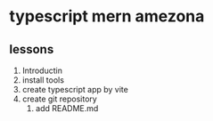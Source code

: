 # typescript mern amezona
## lessons
1. Introductin
2. install tools
3. create typescript app by vite
4. create git repository
    1. add README.md